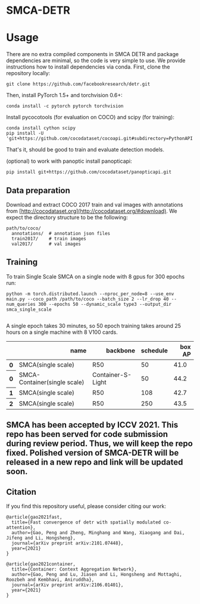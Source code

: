 # SMCA-DETR


# Usage
There are no extra compiled components in SMCA DETR and package dependencies are minimal,
so the code is very simple to use. We provide instructions how to install dependencies via conda.
First, clone the repository locally:
```
git clone https://github.com/facebookresearch/detr.git
```
Then, install PyTorch 1.5+ and torchvision 0.6+:
```
conda install -c pytorch pytorch torchvision
```
Install pycocotools (for evaluation on COCO) and scipy (for training):
```
conda install cython scipy
pip install -U 'git+https://github.com/cocodataset/cocoapi.git#subdirectory=PythonAPI'
```
That's it, should be good to train and evaluate detection models.

(optional) to work with panoptic install panopticapi:
```
pip install git+https://github.com/cocodataset/panopticapi.git
```

## Data preparation

Download and extract COCO 2017 train and val images with annotations from
[http://cocodataset.org](http://cocodataset.org/#download).
We expect the directory structure to be the following:
```
path/to/coco/
  annotations/  # annotation json files
  train2017/    # train images
  val2017/      # val images
```

## Training
To train Single Scale SMCA on a single node with 8 gpus for 300 epochs run:
```
python -m torch.distributed.launch --nproc_per_node=8 --use_env main.py --coco_path /path/to/coco --batch_size 2 --lr_drop 40 --num_queries 300 --epochs 50 --dynamic_scale type3 --output_dir smca_single_scale


```
A single epoch takes 30 minutes, so 50 epoch training
takes around 25 hours on a single machine with 8 V100 cards.

<table>
  <thead>
    <tr style="text-align: right;">
      <th></th>
      <th>name</th>
      <th>backbone</th>
      <th>schedule</th>
      <th>box AP</th>
    </tr>
  </thead>
  <tbody>
    <tr>
      <th>0</th>
      <td>SMCA(single scale)</td>
      <td>R50</td>
      <td>50</td>
      <td>41.0</td>
    </tr>
    <tr>
      <th>0</th>
      <td>SMCA-Container(single scale)</td>
      <td>Container-S-Light</td>
      <td>50</td>
      <td>44.2</td>
    </tr>
    <tr>
      <th>1</th>
      <td>SMCA(single scale)</td>
      <td>R50</td>
      <td>108</td>
      <td>42.7</td>
    </tr>
    <tr>
      <th>2</th>
      <td>SMCA(single scale)</td>
      <td>R50</td>
      <td>250</td>
      <td>43.5</td>
    </tr>
  </tbody>
</table>

## SMCA has been accepted by ICCV 2021. This repo has been served for code submission during review period. Thus, we will keep the repo fixed. Polished version of SMCA-DETR will be released in a new repo and link will be updated soon. 

## Citation
If you find this repository useful, please consider citing our work:
```
@article{gao2021fast,
  title={Fast convergence of detr with spatially modulated co-attention},
  author={Gao, Peng and Zheng, Minghang and Wang, Xiaogang and Dai, Jifeng and Li, Hongsheng},
  journal={arXiv preprint arXiv:2101.07448},
  year={2021}
}
```
```
@article{gao2021container,
  title={Container: Context Aggregation Network},
  author={Gao, Peng and Lu, Jiasen and Li, Hongsheng and Mottaghi, Roozbeh and Kembhavi, Aniruddha},
  journal={arXiv preprint arXiv:2106.01401},
  year={2021}
}
```
